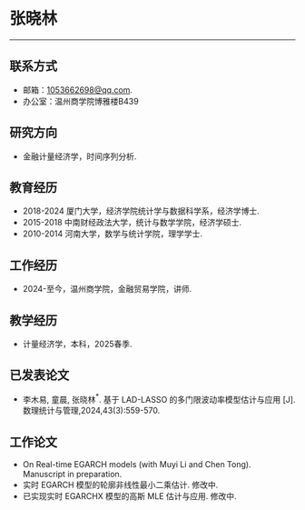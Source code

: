 # 张晓林
---
## 联系方式
- 邮箱：1053662698@qq.com.
- 办公室：温州商学院博雅楼B439

## 研究方向
- 金融计量经济学，时间序列分析.

## 教育经历
- 2018-2024
厦门大学，经济学院统计学与数据科学系，经济学博士.
- 2015-2018
中南财经政法大学，统计与数学学院，经济学硕士.
- 2010-2014
河南大学，数学与统计学院，理学学士.

## 工作经历
- 2024-至今，温州商学院，金融贸易学院，讲师.

## 教学经历
- 计量经济学，本科，2025春季.

## 已发表论文
- 李木易, 童晨, 张晓林$^*$. 基于 LAD-LASSO 的多门限波动率模型估计与应用 [J]. 数理统计与管理,2024,43(3):559-570.

## 工作论文
- On Real-time EGARCH models (with Muyi Li and Chen Tong). Manuscript in preparation.
- 实时 EGARCH 模型的轮廓非线性最小二乘估计. 修改中.
- 已实现实时 EGARCHX 模型的高斯 MLE 估计与应用. 修改中.


